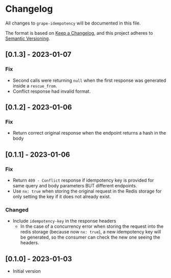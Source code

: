 # Changelog
All changes to `grape-idempotency` will be documented in this file.

The format is based on [Keep a Changelog](https://keepachangelog.com/en/1.0.0/),
and this project adheres to [Semantic Versioning](https://semver.org/spec/v2.0.0.html).

## [0.1.3] - 2023-01-07

### Fix

- Second calls were returning `null` when the first response was generated inside a `rescue_from`.
- Conflict response had invalid format.

## [0.1.2] - 2023-01-06

### Fix

- Return correct original response when the endpoint returns a hash in the body

## [0.1.1] - 2023-01-06

### Fix

- Return `409 - Conflict` response if idempotency key is provided for same query and body parameters BUT different endpoints.
- Use `nx: true` when storing the original request in the Redis storage for only setting the key if it does not already exist.

### Changed

- Include `idempotency-key` in the response headers
  - In the case of a concurrency error when storing the request into the redis storage (because now `nx: true`), a new idempotency key will be generated, so the consumer can check the new one seeing the headers.

## [0.1.0] - 2023-01-03

- Initial version
